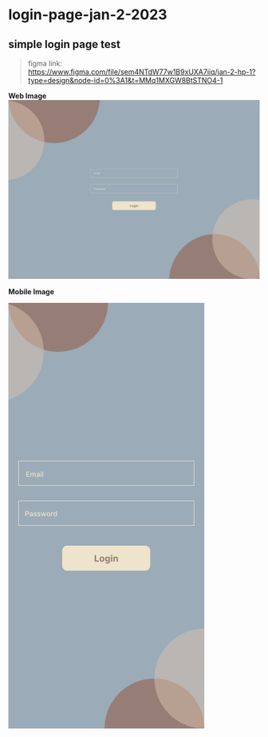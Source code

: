 # login-page-jan-2-2023
## simple login page test
> figma link: https://www.figma.com/file/sem4NTdW77w1B9xUXA7iiq/jan-2-hp-1?type=design&node-id=0%3A1&t=MMq1MXGW8BtSTNO4-1

**Web Image**
![Alt Text](./web.png)

**Mobile Image**

![Alt Text](./Mobile.png)
